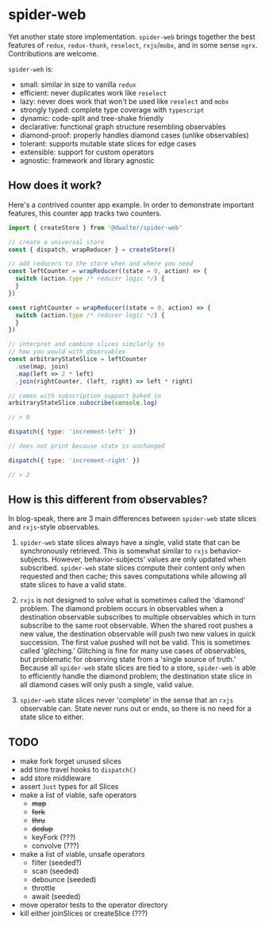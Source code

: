 # spider-web

Yet another state store implementation. `spider-web` brings together the best features of `redux`, `redux-thunk`, `reselect`, `rxjs`/`mobx`, and in some sense `ngrx`. Contributions are welcome.

`spider-web` is:

- small: similar in size to vanilla `redux`
- efficient: never duplicates work like `reselect`
- lazy: never does work that won't be used like `reselect` and `mobx`
- strongly typed: complete type coverage with `typescript`
- dynamic: code-split and tree-shake friendly
- declarative: functional graph structure resembling observables
- diamond-proof: properly handles diamond cases (unlike observables)
- tolerant: supports mutable state slices for edge cases
- extensible: support for custom operators
- agnostic: framework and library agnostic

## How does it work?

Here's a contrived counter app example. In order to demonstrate important features, this counter app tracks two counters.

```javascript
import { createStore } from '@dwalter/spider-web'

// create a universal store
const { dispatch, wrapReducer } = createStore()

// add reducers to the store when and where you need
const leftCounter = wrapReducer((state = 0, action) => {
  switch (action.type /* reducer logic */) {
  }
})

const rightCounter = wrapReducer((state = 0, action) => {
  switch (action.type /* reducer logic */) {
  }
})

// interpret and combine slices similarly to
// how you would with observables
const arbitraryStateSlice = leftCounter
  .use(map, join)
  .map(left => 2 * left)
  .join(rightCounter, (left, right) => left * right)

// comes with subscription support baked in
arbitraryStateSlice.subscribe(console.log)

// > 0

dispatch({ type: 'increment-left' })

// does not print because state is unchanged

dispatch({ type: 'increment-right' })

// > 2
```

## How is this different from observables?

In blog-speak, there are 3 main differences between `spider-web` state slices and `rxjs`-style observables.

1. `spider-web` state slices always have a single, valid state that can be synchronously retrieved. This is somewhat similar to `rxjs` behavior-subjects. However, behavior-subjects' values are only updated when subscribed. `spider-web` state slices compute their content only when requested and then cache; this saves computations while allowing all state slices to have a valid state.

2. `rxjs` is not designed to solve what is sometimes called the 'diamond' problem. The diamond problem occurs in observables when a destination observable subscribes to multiple observables which in turn subscribe to the same root observable. When the shared root pushes a new value, the destination observable will push two new values in quick succession. The first value pushed will not be valid. This is sometimes called 'glitching.' Glitching is fine for many use cases of observables, but problematic for observing state from a 'single source of truth.' Because all `spider-web` state slices are tied to a store, `spider-web` is able to efficiently handle the diamond problem; the destination state slice in all diamond cases will only push a single, valid value.

3. `spider-web` state slices never 'complete' in the sense that an `rxjs` observable can. State never runs out or ends, so there is no need for a state slice to either.

## TODO

- make fork forget unused slices
- add time travel hooks to `dispatch()`
- add store middleware
- assert `Just` types for all Slices
- make a list of viable, safe operators
  - ~~map~~
  - ~~fork~~
  - ~~thru~~
  - ~~dedup~~
  - keyFork (???)
  - convolve (???)
- make a list of viable, unsafe operators
  - filter (seeded?)
  - scan (seeded)
  - debounce (seeded)
  - throttle
  - await (seeded)
- move operator tests to the operator directory
- kill either joinSlices or createSlice (???)
